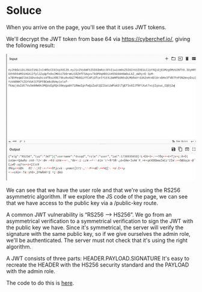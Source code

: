 # Soluce 

When you arrive on the page, you'll see that it uses JWT tokens.

We'll decrypt the JWT token from base 64 via https://cyberchef.io/, giving the following result:

![alt text](image.png)

We can see that we have the user role and that we're using the RS256 asymmetric algorithm. If we explore the JS code of the page, we can see that we have access to the public key via a /public-key route.

A common JWT vulnerability is “RS256 --> HS256”. We go from an asymmetrical verification to a symmetrical verification to sign the JWT with the public key we have. Since it's symmetrical, the server will verify the signature with the same public key, so if we give ourselves the admin role, we'll be authenticated. The server must not check that it's using the right algorithm.

A JWT consists of three parts: HEADER.PAYLOAD.SIGNATURE
It's easy to recreate the HEADER with the HS256 security standard and the PAYLOAD with the admin role.

The code to do this is [here](baby_web.py).